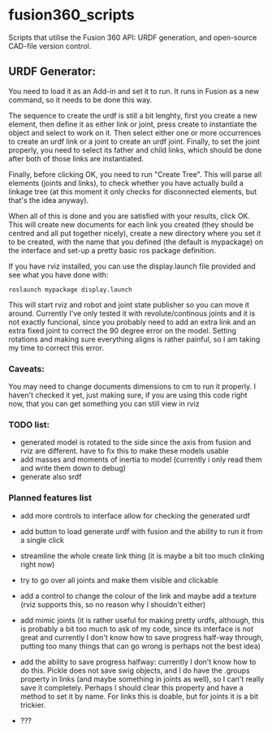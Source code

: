 # fusion360_scripts

Scripts that utilise the Fusion 360 API: URDF generation, and open-source CAD-file version control.


## URDF Generator:

You need to load it as an Add-in and set it to run. It runs in Fusion as a new command, so it needs to be done this way.

The sequence to create the urdf is still a bit lenghty, first you create a new element, then define it as either link or joint, press create to instantiate the object and select to work on it. Then select either one or more occurrences to create an urdf link or a joint to create an urdf joint. Finally, to set the joint properly, you need to select its father and child links, which should be done after both of those links are instantiated. 

Finally, before clicking OK, you need to run "Create Tree". This will parse all elements (joints and links), to check whether you have actually build a linkage tree (at this moment it only checks for disconnected elements, but that's the idea anyway).

When all of this is done and you are satisfied with your results, click OK. This will create new documents for each link you created (they should be centred and all put together nicely), create a new directory where you set it to be created, with the name that you defined (the default is mypackage) on the interface and set-up a pretty basic ros package definition. 

If you have rviz installed, you can use the display.launch file provided and see what you have done with:

    roslaunch mypackage display.launch
    
This will start rviz and robot and joint state publisher so you can move it around. Currently I've only tested it with revolute/continous joints and it is not exactly funcional, since you probably need to add an extra link and an extra fixed joint to correct the 90 degree error on the model. Setting rotations and making sure everything aligns is rather painful, so I am taking my time to correct this error.

### Caveats:

You may need to change documents dimensions to cm to run it properly. I haven't checked it yet, just making sure, if you are using this code right now, that you can get something you can still view in rviz



### TODO list:


- generated model is rotated to the side since the axis from fusion and rviz are different. have to fix this to make these models usable
- add masses and moments of inertia to model (currently i only read them and write them down to debug)
- generate also srdf

### Planned features list

- add more controls to interface allow for checking the generated urdf
- add button to load generate urdf with fusion and the ability to run it from a single click
- streamline the whole create link thing (it is maybe a bit too much clinking right now)
- try to go over all joints and make them visible and clickable

- add a control to change the colour of the link and maybe add a texture (rviz supports this, so no reason why I shouldn't either)
- add mimic joints (it is rather useful for making pretty urdfs, although, this is probably a bit too much to ask of my code, since its interface is not great and currently I don't know how to save progress half-way through, putting too many things that can go wrong is perhaps not the best idea)
- add the ability to save progress halfway: currently I don't know how to do this. Pickle does not save swig objects, and I do have the .groups property in links (and maybe something in joints as well), so I can't really save it completely. Perhaps I should clear this property and have a method to set it by name. For links this is doable, but for joints it is a bit trickier. 


- ???
